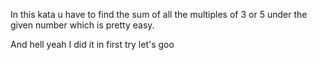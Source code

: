 In this kata u have to find the sum of all the multiples of 3 or 5 under the  
given number which is pretty easy.

And hell yeah I did it in first try let's goo
